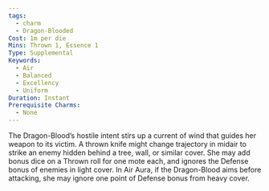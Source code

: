 ```yaml
---
tags:
  - charm
  - Dragon-Blooded
Cost: 1m per die
Mins: Thrown 1, Essence 1
Type: Supplemental
Keywords:
  - Air
  - Balanced
  - Excellency
  - Uniform
Duration: Instant
Prerequisite Charms:
  - None
---
```

The Dragon-Blood’s hostile intent stirs up a current of wind that guides her weapon to its victim. A thrown knife might change trajectory in midair to strike an enemy hidden behind a tree, wall, or similar cover. She may add bonus dice on a Thrown roll for one mote each, and ignores the Defense bonus of enemies in light cover. In Air Aura, if the Dragon-Blood aims before attacking, she may ignore one point of Defense bonus from heavy cover.